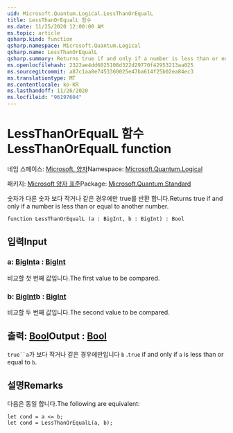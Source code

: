 ```yaml
---
uid: Microsoft.Quantum.Logical.LessThanOrEqualL
title: LessThanOrEqualL 함수
ms.date: 11/25/2020 12:00:00 AM
ms.topic: article
qsharp.kind: function
qsharp.namespace: Microsoft.Quantum.Logical
qsharp.name: LessThanOrEqualL
qsharp.summary: Returns true if and only if a number is less than or equal to another number.
ms.openlocfilehash: 2322ae4dd6025108d322d29770f42953213aa025
ms.sourcegitcommit: a87c1aa8e7453360025e47ba614f25b02ea84ec3
ms.translationtype: MT
ms.contentlocale: ko-KR
ms.lasthandoff: 11/26/2020
ms.locfileid: "96197604"
---
```

# <a name="lessthanorequall-function"></a><span data-ttu-id="776b4-102">LessThanOrEqualL 함수</span><span class="sxs-lookup"><span data-stu-id="776b4-102">LessThanOrEqualL function</span></span>

<span data-ttu-id="776b4-103">네임 스페이스: [Microsoft. 양자](xref:Microsoft.Quantum.Logical)</span><span class="sxs-lookup"><span data-stu-id="776b4-103">Namespace: [Microsoft.Quantum.Logical](xref:Microsoft.Quantum.Logical)</span></span>

<span data-ttu-id="776b4-104">패키지: [Microsoft 양자 표준](https://nuget.org/packages/Microsoft.Quantum.Standard)</span><span class="sxs-lookup"><span data-stu-id="776b4-104">Package: [Microsoft.Quantum.Standard](https://nuget.org/packages/Microsoft.Quantum.Standard)</span></span>


<span data-ttu-id="776b4-105">숫자가 다른 숫자 보다 작거나 같은 경우에만 true를 반환 합니다.</span><span class="sxs-lookup"><span data-stu-id="776b4-105">Returns true if and only if a number is less than or equal to another number.</span></span>

```qsharp
function LessThanOrEqualL (a : BigInt, b : BigInt) : Bool
```


## <a name="input"></a><span data-ttu-id="776b4-106">입력</span><span class="sxs-lookup"><span data-stu-id="776b4-106">Input</span></span>

### <a name="a--bigint"></a><span data-ttu-id="776b4-107">a: [BigInt](xref:microsoft.quantum.lang-ref.bigint)</span><span class="sxs-lookup"><span data-stu-id="776b4-107">a : [BigInt](xref:microsoft.quantum.lang-ref.bigint)</span></span>

<span data-ttu-id="776b4-108">비교할 첫 번째 값입니다.</span><span class="sxs-lookup"><span data-stu-id="776b4-108">The first value to be compared.</span></span>


### <a name="b--bigint"></a><span data-ttu-id="776b4-109">b: [BigInt](xref:microsoft.quantum.lang-ref.bigint)</span><span class="sxs-lookup"><span data-stu-id="776b4-109">b : [BigInt](xref:microsoft.quantum.lang-ref.bigint)</span></span>

<span data-ttu-id="776b4-110">비교할 두 번째 값입니다.</span><span class="sxs-lookup"><span data-stu-id="776b4-110">The second value to be compared.</span></span>



## <a name="output--bool"></a><span data-ttu-id="776b4-111">출력: [Bool](xref:microsoft.quantum.lang-ref.bool)</span><span class="sxs-lookup"><span data-stu-id="776b4-111">Output : [Bool](xref:microsoft.quantum.lang-ref.bool)</span></span>

<span data-ttu-id="776b4-112">`true``a`가 보다 작거나 같은 경우에만입니다 `b` .</span><span class="sxs-lookup"><span data-stu-id="776b4-112">`true` if and only if `a` is less than or equal to `b`.</span></span>

## <a name="remarks"></a><span data-ttu-id="776b4-113">설명</span><span class="sxs-lookup"><span data-stu-id="776b4-113">Remarks</span></span>

<span data-ttu-id="776b4-114">다음은 동일 합니다.</span><span class="sxs-lookup"><span data-stu-id="776b4-114">The following are equivalent:</span></span>

```Q#
let cond = a <= b;
let cond = LessThanOrEqualL(a, b);
```